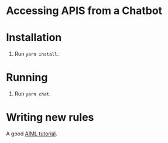 # Accessing APIS from a Chatbot

# Installation
1. Run `yarn install`.

# Running 
1. Run `yarn chat`.

# Writing new rules
A good [AIML tutorial][aimltutorial].

[aimltutorial]: https://www.tutorialspoint.com/aiml/index.htm
